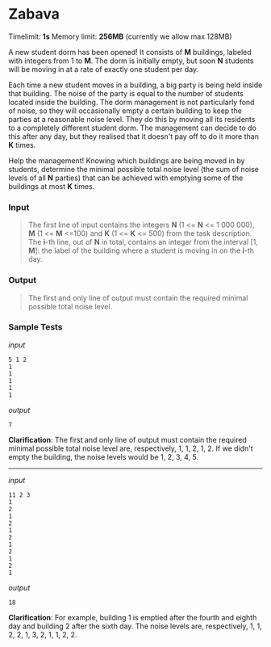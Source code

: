 # Zabava

Timelimit: **1s** Memory limit: **256MB** (currently we allow max 128MB)

A new student dorm has been opened! It consists of **M** buildings, labeled with integers from 1 to **M**. The dorm is initially empty, but soon **N** students will be moving in at a rate of exactly one student per day.

Each time a new student moves in a building, a big party is being held inside that building. The noise of the party is equal to the number of students located inside the building. The dorm management is not particularly fond of noise, so they will occasionally empty a certain building to keep the parties at a reasonable noise level. They do this by moving all its residents to a completely different student dorm. The management can decide to do this after any day, but they realised that it doesn't pay off to do it more than **K** times.

Help the management! Knowing which buildings are being moved in by students, determine the minimal possible total noise level (the sum of noise levels of all **N** parties) that can be achieved with emptying some of the buildings at most **K** times.

### Input
> The first line of input contains the integers **N** (1 <= **N** <= 1 000 000), **M** (1 <= **M** <=100) and **K** (1 <= **K** <= 500) from the task description.
> The **i**-th line, out of **N** in total, contains an integer from the interval [1, **M**]: the label of the building where a student is moving in on the **i**-th day.

### Output
> The first and only line of output must contain the required minimal possible total noise level.

### Sample Tests
_input_

```
5 1 2
1
1
1
1
1
```

_output_
```
7
```

**Clarification**: The first and only line of output must contain the required minimal possible total noise level are, respectively, 1, 1, 2, 1, 2. If we didn't empty the building, the noise levels would be 1, 2, 3, 4, 5.

---


_input_

```
11 2 3
1
2
1
2
1
2
1
2
1
2
1
```

_output_
```
18
```

**Clarification**: For example, building 1 is emptied after the fourth and eighth day and building 2 after the sixth day. The noise levels are, respectively, 1, 1, 2, 2, 1, 3, 2, 1, 1, 2, 2.